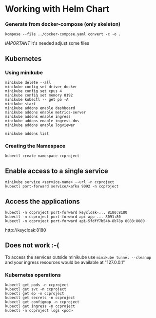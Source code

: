 # Working with Helm Chart

### Generate from docker-compose (only skeleton)
```
kompose --file ../docker-compose.yaml convert -c -o .
```

*IMPORTANT*
It's needed adjust some files


## Kubernetes

### Using minikube
```
minikube delete --all
minikube config set driver docker
minikube config set cpus 4
minikube config set memory 8192
minikube kubectl -- get po -A
minikube start
minikube addons enable dashboard
minikube addons enable metrics-server
minikube addons enable ingress
minikube addons enable ingress-dns
minikube addons enable logviewer

minikube addons list
```

### Creating the Namespace
```
kubectl create namespace ccproject
```

## Enable access to a single service 
```
minikube service <service-name> --url -n ccproject
kubectl port-forward service/kafka 9092 -n ccproject
```

## Access the applications
```
kubectl -n ccproject port-forward keycloak-... 8180:8180
kubectl -n ccproject port-forward api-app-... 8091:80
kubectl -n ccproject port-forward api-5fdff7b54b-8b78p 8083:8080
```

http://keycloak:8180



## Does not work :-(
To access the services outside minikube use `minikube tunnel --cleanup` and your ingress resources would be available at "127.0.0.1"


### Kubernetes operations
```
kubectl get pods -n ccproject
kubectl get svc -n ccproject
kubectl get ep -n ccproject
kubectl get secrets -n ccproject
kubectl get configmap -n ccproject
kubectl get ingress -n ccproject
kubectl -n ccproject logs <pod>
```
